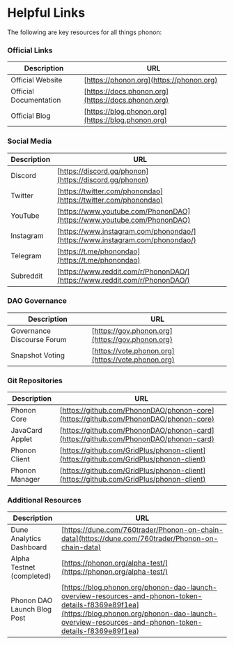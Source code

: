 # Helpful Links

The following are key resources for all things phonon:

### **Official Links**

| Description            | URL                                                |
| ---------------------- | -------------------------------------------------- |
| Official Website       | [https://phonon.org](https://phonon.org)           |
| Official Documentation | [https://docs.phonon.org](https://docs.phonon.org) |
| Official Blog          | [https://blog.phonon.org](https://blog.phonon.org) |

### Social Media

| Description | URL                                                                          |
| ----------- | ---------------------------------------------------------------------------- |
| Discord     | [https://discord.gg/phonon](https://discord.gg/phonon)                       |
| Twitter     | [https://twitter.com/phonondao](https://twitter.com/phonondao)               |
| YouTube     | [https://www.youtube.com/PhononDAO](https://www.youtube.com/PhononDAO)       |
| Instagram   | [https://www.instagram.com/phonondao/](https://www.instagram.com/phonondao/) |
| Telegram    | [https://t.me/phonondao](https://t.me/phonondao)                             |
| Subreddit   | [https://www.reddit.com/r/PhononDAO/](https://www.reddit.com/r/PhononDAO/)   |

### **DAO Governance**

| Description                | URL                                                |
| -------------------------- | -------------------------------------------------- |
| Governance Discourse Forum | [https://gov.phonon.org](https://gov.phonon.org)   |
| Snapshot Voting            | [https://vote.phonon.org](https://vote.phonon.org) |

### Git Repositories

| Description     | URL                                                                                    |
| --------------- | -------------------------------------------------------------------------------------- |
| Phonon Core     | [https://github.com/PhononDAO/phonon-core](https://github.com/PhononDAO/phonon-core)   |
| JavaCard Applet | [https://github.com/PhononDAO/phonon-card](https://github.com/PhononDAO/phonon-card)   |
| Phonon Client   | [https://github.com/GridPlus/phonon-client](https://github.com/GridPlus/phonon-client) |
| Phonon Manager  | [https://github.com/GridPlus/phonon-client](https://github.com/GridPlus/phonon-client) |

### Additional Resources

| Description                 | URL                                                                                                                                                                                                      |
| --------------------------- | -------------------------------------------------------------------------------------------------------------------------------------------------------------------------------------------------------- |
| Dune Analytics Dashboard    | [https://dune.com/760trader/Phonon-on-chain-data](https://dune.com/760trader/Phonon-on-chain-data)                                                                                                       |
| Alpha Testnet (completed)   | [https://phonon.org/alpha-test/](https://phonon.org/alpha-test/)                                                                                                                                         |
| Phonon DAO Launch Blog Post | [https://blog.phonon.org/phonon-dao-launch-overview-resources-and-phonon-token-details-f8369e89f1ea](https://blog.phonon.org/phonon-dao-launch-overview-resources-and-phonon-token-details-f8369e89f1ea) |

